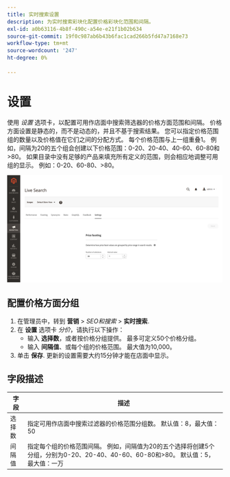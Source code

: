 ```yaml
---
title: 实时搜索设置
description: 为实时搜索彩块化配置价格彩块化范围和间隔。
exl-id: a0b63116-4b8f-490c-a54e-e21f1b02b634
source-git-commit: 19f0c987ab6b43b6fac1cad266b5fd47a7168e73
workflow-type: tm+mt
source-wordcount: '247'
ht-degree: 0%

---
```


# 设置

使用 *设置* 选项卡，以配置可用作店面中搜索筛选器的价格方面范围和间隔。 价格方面设置是静态的，而不是动态的，并且不基于搜索结果。
您可以指定价格范围组的数量以及价格值在它们之间的分配方式。 每个价格范围与上一组重叠1。 例如，间隔为20的五个组会创建以下价格范围：0-20、20-40、40-60、60-80和>80。 如果目录中没有足够的产品来填充所有定义的范围，则会相应地调整可用组的显示。 例如：0-20、60-80、>80。

![设置](assets/settings.png)

## 配置价格方面分组

1. 在管理员中，转到 **营销** > *SEO和搜索* > **实时搜索**.
1. 在 **设置** 选项卡 *分价*，请执行以下操作：
   * 输入 **选择数**，或者按价格分组提供。 最多可定义50个价格分组。
   * 输入 **间隔值**、或每个组的价格范围。 最大值为10,000。
1. 单击 **保存**.
更新的设置需要大约15分钟才能在店面中显示。

## 字段描述

| 字段 | 描述 |
|--- |--- |
| 选择数 | 指定可用作店面中搜索过滤器的价格范围分组数。 默认值：8，最大值：50 |
| 间隔值 | 指定每个组的价格范围间隔。 例如，间隔值为20的五个选择将创建5个分组，分别为0-20、20-40、40-60、60-80和>80。 默认值：5，最大值：一万 |
